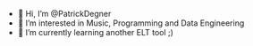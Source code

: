 - 👋 Hi, I’m @PatrickDegner
- 👀 I’m interested in Music, Programming and Data Engineering
- 🌱 I’m currently learning another ELT tool ;)

<!---
PatrickDegner/PatrickDegner is a ✨ special ✨ repository because its `README.md` (this file) appears on your GitHub profile.
You can click the Preview link to take a look at your changes.
--->

